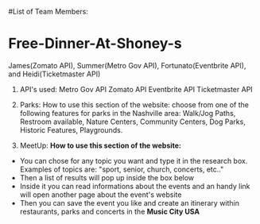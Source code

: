 #List of Team Members: 
# Free-Dinner-At-Shoney-s
James(Zomato API), Summer(Metro Gov API), Fortunato(Eventbrite API), and Heidi(Ticketmaster API)

1. API's used:
Metro Gov API
Zomato API
Eventbrite API
Ticketmaster API

2. Parks: How to use this section of the website:
 choose from one of the following features for parks in the Nashville area: Walk/Jog Paths, Restroom available, Nature Centers, Community Centers, Dog Parks, Historic Features, Playgrounds.

 3. MeetUp: __How to use this section of the website:__
 * You can chose for any topic you want and type it in the research box. Examples of topics are: "sport, senior, church, concerts, etc.."
 * Then a list of results will pop up inside the box below
 * Inside it you can read informations about the events and an handy link will open another page about the event's website 
 * Then you can save the event you like and create an itinerary within restaurants, parks and concerts in the __Music City USA__